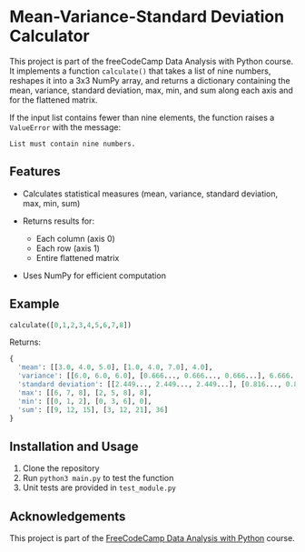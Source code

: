 # Mean-Variance-Standard Deviation Calculator

This project is part of the freeCodeCamp Data Analysis with Python course.
It implements a function `calculate()` that takes a list of nine numbers, reshapes it into a 3x3 NumPy array, and returns a dictionary containing the mean, variance, standard deviation, max, min, and sum along each axis and for the flattened matrix.

If the input list contains fewer than nine elements, the function raises a `ValueError` with the message:

```
List must contain nine numbers.
```

## Features

* Calculates statistical measures (mean, variance, standard deviation, max, min, sum)
* Returns results for:

  * Each column (axis 0)
  * Each row (axis 1)
  * Entire flattened matrix
* Uses NumPy for efficient computation

## Example

```python
calculate([0,1,2,3,4,5,6,7,8])
```

Returns:

```python
{
  'mean': [[3.0, 4.0, 5.0], [1.0, 4.0, 7.0], 4.0],
  'variance': [[6.0, 6.0, 6.0], [0.666..., 0.666..., 0.666...], 6.666...],
  'standard deviation': [[2.449..., 2.449..., 2.449...], [0.816..., 0.816..., 0.816...], 2.581...],
  'max': [[6, 7, 8], [2, 5, 8], 8],
  'min': [[0, 1, 2], [0, 3, 6], 0],
  'sum': [[9, 12, 15], [3, 12, 21], 36]
}
```

## Installation and Usage

1. Clone the repository
2. Run `python3 main.py` to test the function
3. Unit tests are provided in `test_module.py`

## Acknowledgements
This project is part of the [FreeCodeCamp Data Analysis with Python](https://www.freecodecamp.org/learn/data-analysis-with-python/) course.
